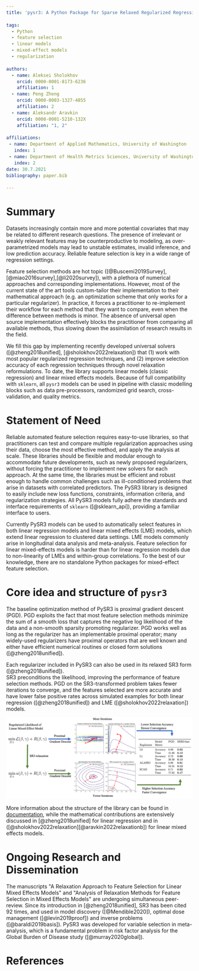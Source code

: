 ```yaml
---
title: 'pysr3: A Python Package for Sparse Relaxed Regularized Regression'

tags:
  - Python
  - feature selection
  - linear models
  - mixed-effect models
  - regularization

authors:
  - name: Aleksei Sholokhov
    orcid: 0000-0001-8173-6236
    affiliation: 1
  - name: Peng Zheng
    orcid: 0000-0003-1327-4855
    affiliation: 2
  - name: Aleksandr Aravkin
    orcid: 0000-0001-5210-132X
    affiliation: "1, 2"

affiliations:
 - name: Department of Applied Mathematics, University of Washington
   index: 1
 - name: Department of Health Metrics Sciences, University of Washington
   index: 2
date: 30.7.2021
bibliography: paper.bib

---
```


# Summary

Datasets increasingly contain more and more potential covariates that may be related to different research questions. The presence of irrelevant or weakly relevant features may be counterproductive to modeling, as over-parametrized models may lead to unstable estimates, invalid inference, and low prediction accuracy. Reliable feature selection is key in a wide range of regression settings. 

Feature selection methods are hot topic ([@Buscemi2019Survey],[@miao2016survey],[@li2020survey]), 
with a plethora of numerical approaches and corresponding implementations. However, most of the current state of the art tools custom-tailor their implementation to their mathematical approach (e.g. an optimization scheme that only works for a particular regularizer). In practice, it forces a practitioner to re-implement their workflow for each method that they want to compare, even when the difference between methods is minor. The absence of universal open source implementation effectively blocks the practitioner from comparing all available methods, thus slowing down the assimilation of research results in the field.

We fill this gap by implementing recently developed universal solvers ([@zheng2018unified], [@sholokhov2022relaxation]) that (1) work with most popular regularized regression techniques, and (2) improve selection accuracy of each regression techniques through novel relaxation reformulations. To date, the library supports linear models (classic regression) and linear mixed effects models. Because of full compatibility with `sklearn`, all `pysr3` models can be used in pipeline with classic modelling blocks such as data pre-processors, randomized grid search, cross-validation, and quality metrics.


# Statement of Need
   
Reliable automated feature selection requires easy-to-use libraries, so that practitioners can test and compare multiple regularization approaches using their data, choose the most effective method, and apply the analysis at scale. These libraries should be flexible and modular enough to accommodate future developments, such as newly proposed regularizers, without forcing the practitioner to implement new solvers for each approach. At the same time, the libraries must be efficient and robust enough to handle common challenges such as ill-conditioned problems that arise in datasets with correlated predictors. The PySR3 library is designed to easily include new loss functions, constraints, information criteria, and regularization strategies. All PySR3 models fully adhere the standards and interface requirements of `sklearn` ([@sklearn_api]), providing a familiar interface to users. 

Currently PySR3 models can be used to automatically select features in both linear regression models and linear mixed effects (LME) models, which extend linear regression to clustered data settings. LME models commonly arise in longitudinal data analysis and meta-analysis. Feature selection for linear mixed-effects models is harder than for linear regression models due to  non-linearity of LMEs and within-group correlations. To the best of our knowledge, there are no standalone Python packages for mixed-effect feature selection.

# Core idea and structure of `pysr3`

The baseline optimization method of PySR3 is proximal gradient descent (PGD). PGD exploits the fact that most feature selection methods minimize the sum of a smooth loss that captures the negative log likelihood of the data and a non-smooth sparsity promoting regularizer. 
PGD works well as long as the regularizer has an implementable proximal operator; 
many widely-used regularizers have proximal operators that are well known and either have efficient numerical routines or closed form solutions ([@zheng2018unified]). 

Each regularizer included in PySR3 can also be used in its relaxed SR3 form ([@zheng2018unified]).   
SR3 preconditions the likelihood, improving the performance of feature selection methods. 
PGD on the SR3-transformed problem takes fewer iterations to converge, and the features selected 
are more accurate and have lower false positive rates across simulated examples for both linear regression ([@zheng2018unified]) and LME ([@sholokhov2022relaxation]) models. 

![Summary of PySR3 method.\label{fig:lme_summary}](images/summary_picture.png)

More information about the structure of the library can be found in [documentation](https://aksholokhov.github.io/pysr3/), while the mathematical contributions are extensively discussed in [@zheng2018unified] for linear regression and in ([@sholokhov2022relaxation][@aravkin2022relaxationb]) for linear mixed effects models.


# Ongoing Research and Dissemination

The manuscripts "A Relaxation Approach to Feature Selection for Linear Mixed Effects Models" 
and "Analysis of Relaxation Methods for Feature Selection in Mixed Effects Models"
are undergoing simultaneous peer-review. Since its introduction in [@zheng2018unified], SR3 has been cited 92 times, and used in model discovery ([@Mendible2020]), optimal dose management ([@levin2019proof]) and inverse problems ([@baraldi2019basis]). PySR3 was developed for variable selection in meta-analysis, which is a fundamental problem in risk factor analysis for the Global Burden of Disease study ([@murray2020global]).  

# References
